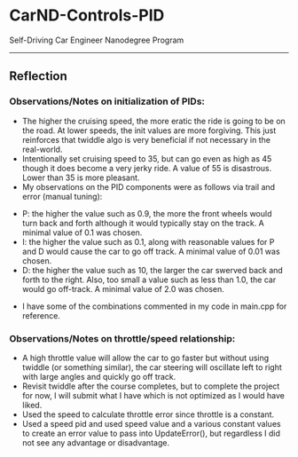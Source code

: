 # CarND-Controls-PID
Self-Driving Car Engineer Nanodegree Program

---

## Reflection

### Observations/Notes on initialization of PIDs:
* The higher the cruising speed, the more eratic the ride is going to be on the road. At lower speeds, the init values are more forgiving. This just reinforces that twiddle algo is very beneficial if not necessary in the real-world.
* Intentionally set cruising speed to 35, but can go even as high as 45 though it does become a very jerky ride. A value of 55 is disastrous. Lower than 35 is more pleasant.
* My observations on the PID components were as follows via trail and error (manual tuning):
- P: the higher the value such as 0.9, the more the front wheels would turn back and forth although it would typically stay on the track. A minimal value of 0.1 was chosen.
- I: the higher the value such as 0.1, along with reasonable values for P and D would cause the car to go off track. A minimal value of 0.01 was chosen.
- D: the higher the value such as 10, the larger the car swerved back and forth to the right. Also, too small a value such as less than 1.0, the car would go off-track. A minimal value of 2.0 was chosen.
* I have some of the combinations commented in my code in main.cpp for reference.


### Observations/Notes on throttle/speed relationship:
* A high throttle value will allow the car to go faster but without using twiddle (or something similar), the car steering will oscillate left to right with large angles and quickly go off track.
* Revisit twiddle after the course completes, but to complete the project for now, I will submit what I have which is not optimized as I would have liked.
* Used the speed to calculate throttle error since throttle is a constant.
* Used a speed pid and used speed value and a various constant values to create an error value to pass into UpdateError(), but regardless I did not see any advantage or disadvantage.	
